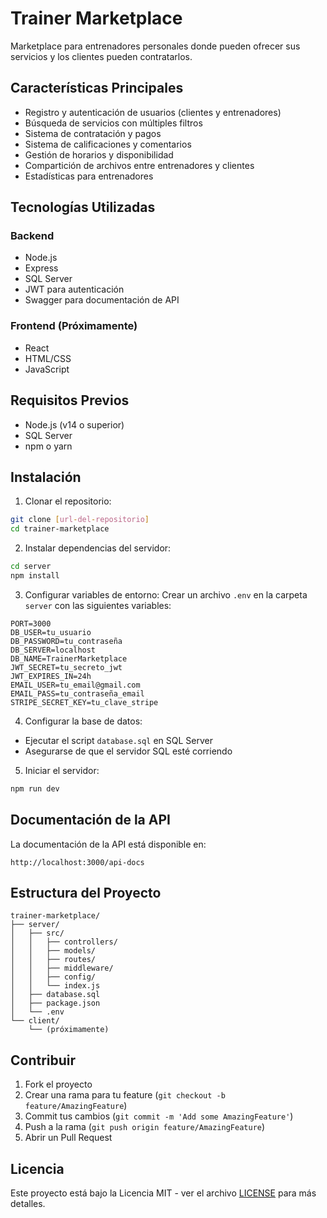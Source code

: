 # Trainer Marketplace

Marketplace para entrenadores personales donde pueden ofrecer sus servicios y los clientes pueden contratarlos.

## Características Principales

- Registro y autenticación de usuarios (clientes y entrenadores)
- Búsqueda de servicios con múltiples filtros
- Sistema de contratación y pagos
- Sistema de calificaciones y comentarios
- Gestión de horarios y disponibilidad
- Compartición de archivos entre entrenadores y clientes
- Estadísticas para entrenadores

## Tecnologías Utilizadas

### Backend
- Node.js
- Express
- SQL Server
- JWT para autenticación
- Swagger para documentación de API

### Frontend (Próximamente)
- React
- HTML/CSS
- JavaScript

## Requisitos Previos

- Node.js (v14 o superior)
- SQL Server
- npm o yarn

## Instalación

1. Clonar el repositorio:
```bash
git clone [url-del-repositorio]
cd trainer-marketplace
```

2. Instalar dependencias del servidor:
```bash
cd server
npm install
```

3. Configurar variables de entorno:
Crear un archivo `.env` en la carpeta `server` con las siguientes variables:
```
PORT=3000
DB_USER=tu_usuario
DB_PASSWORD=tu_contraseña
DB_SERVER=localhost
DB_NAME=TrainerMarketplace
JWT_SECRET=tu_secreto_jwt
JWT_EXPIRES_IN=24h
EMAIL_USER=tu_email@gmail.com
EMAIL_PASS=tu_contraseña_email
STRIPE_SECRET_KEY=tu_clave_stripe
```

4. Configurar la base de datos:
- Ejecutar el script `database.sql` en SQL Server
- Asegurarse de que el servidor SQL esté corriendo

5. Iniciar el servidor:
```bash
npm run dev
```

## Documentación de la API

La documentación de la API está disponible en:
```
http://localhost:3000/api-docs
```

## Estructura del Proyecto

```
trainer-marketplace/
├── server/
│   ├── src/
│   │   ├── controllers/
│   │   ├── models/
│   │   ├── routes/
│   │   ├── middleware/
│   │   ├── config/
│   │   └── index.js
│   ├── database.sql
│   ├── package.json
│   └── .env
└── client/
    └── (próximamente)
```

## Contribuir

1. Fork el proyecto
2. Crear una rama para tu feature (`git checkout -b feature/AmazingFeature`)
3. Commit tus cambios (`git commit -m 'Add some AmazingFeature'`)
4. Push a la rama (`git push origin feature/AmazingFeature`)
5. Abrir un Pull Request

## Licencia

Este proyecto está bajo la Licencia MIT - ver el archivo [LICENSE](LICENSE) para más detalles. 